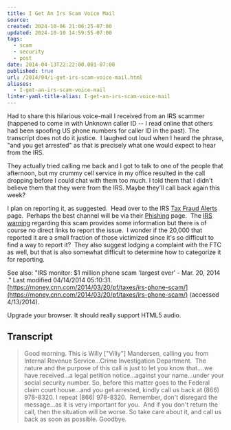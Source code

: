 ```yaml
---
title: I Get An Irs Scam Voice Mail
source: 
created: 2024-10-06 21:06:25-07:00
updated: 2024-10-10 14:59:55-07:00
tags:
  - scam
  - security
  - post
date: 2014-04-13T22:22:00.001-07:00
published: true
url: /2014/04/i-get-irs-scam-voice-mail.html
aliases:
  - I-get-an-irs-scam-voice-mail
linter-yaml-title-alias: I-get-an-irs-scam-voice-mail
---
```



Had to share this hilarious voice-mail I received from an IRS scammer (happened to come in with Unknown caller ID -- I read online that others had been spoofing US phone numbers for caller ID in the past). The transcript does not do it justice.  I laughed out loud when I heard the phrase, "and you get arrested" as that is precisely what one would expect to hear from the IRS.  
  
  
They actually tried calling me back and I got to talk to one of the people that afternoon, but my crummy cell service in my office resulted in the call dropping before I could chat with them too much. I told them that I didn't believe them that they were from the IRS. Maybe they'll call back again this week?  
  
I plan on reporting it, as suggested.  Head over to the IRS [Tax Fraud Alerts](https://www.irs.gov/uac/Tax-Fraud-Alerts) page.  Perhaps the best channel will be via their [Phishing](https://www.irs.gov/uac/Report-Phishing) page.  The [IRS warning](https://www.irs.gov/uac/Newsroom/IRS-Warns-of-Pervasive-Telephone-Scam) regarding this scam provides some information but there is of course no direct links to report the issue.  I wonder if the 20,000 that reported it are a small fraction of those victimized since it's so difficult to find a way to report it?  They also suggest lodging a complaint with the FTC as well, but that is also somewhat difficult to determine how to categorize it for reporting.  
  
See also: "IRS monitor: $1 million phone scam 'largest ever' - Mar. 20, 2014 ." Last modified 04/14/2014 05:10:31. [https://money.cnn.com/2014/03/20/pf/taxes/irs-phone-scam/](https://money.cnn.com/2014/03/20/pf/taxes/irs-phone-scam/) (accessed 4/13/2014).  
  

 Upgrade your browser. It should really support HTML5 audio.

  

Transcript
----------

> Good morning. This is Willy \["Villy"\] Mandersen, calling you from Internal Revenue Service...Crime Investigation Department.  The nature and the purpose of this call is just to let you know that....we have received...a legal petition notice...against your name...under your social security number. So, before this matter goes to the Federal claim court house...and you get arrested, kindly call us back at (866) 978-8320. I repeat (866) 978-8320.  Remember, don't disregard the message...as it is very important for you.  And if you don't return the call, then the situation will be worse. So take care about it, and call us back as soon as possible. Goodbye.